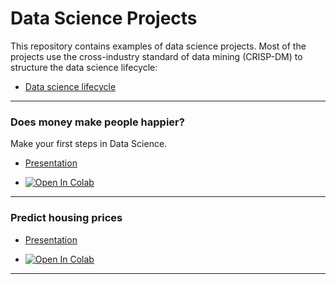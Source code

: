 # Data Science Projects

This repository contains examples of data science projects. Most of the projects use the cross-industry standard of data mining (CRISP-DM) to structure the data science lifecycle:

* [Data science lifecycle](https://docs.google.com/presentation/d/1Y_6d-yv0Wq9WQvWkYS64KYkcSoswewm-7t2jfSz3aT4/edit?usp=sharing)


---

### Does money make people happier?

Make your first steps in Data Science.


* [Presentation](https://docs.google.com/presentation/d/1g7wgZO_OaiFChKNxSazELcz7ylIlJViQpYh2chLxjdE/edit?usp=sharing)

* [![Open In Colab](https://colab.research.google.com/assets/colab-badge.svg)](https://colab.research.google.com/github/kirenz/data-science-projects/blob/master/ds-first-steps-happy-gdp.ipynb)


---

### Predict housing prices

* [Presentation](https://docs.google.com/presentation/d/1LXZTBUupzfc8XR1xR98194MAQvdKb4cbYvqOcOrs62A/edit#slide=id.p)

* [![Open In Colab](https://colab.research.google.com/assets/colab-badge.svg)](https://colab.research.google.com/github/kirenz/data-science-projects/blob/master/ds-housing.ipynb)

---





